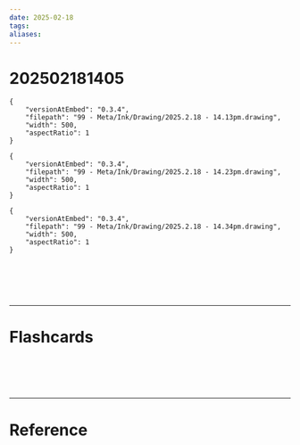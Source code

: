 ```yaml
---
date: 2025-02-18
tags: 
aliases:
---
```

# 202502181405

```handdrawn-ink
{
	"versionAtEmbed": "0.3.4",
	"filepath": "99 - Meta/Ink/Drawing/2025.2.18 - 14.13pm.drawing",
	"width": 500,
	"aspectRatio": 1
}
```


```handdrawn-ink
{
	"versionAtEmbed": "0.3.4",
	"filepath": "99 - Meta/Ink/Drawing/2025.2.18 - 14.23pm.drawing",
	"width": 500,
	"aspectRatio": 1
}
```

```handdrawn-ink
{
	"versionAtEmbed": "0.3.4",
	"filepath": "99 - Meta/Ink/Drawing/2025.2.18 - 14.34pm.drawing",
	"width": 500,
	"aspectRatio": 1
}
```




# ‌
---
# Flashcards


# ‌
---
# Reference
